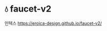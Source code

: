 <h1>&#128167; faucet-v2</h1>
<p>인텍스 <a href="https://eroica-design.github.io/faucet-v1/">https://eroica-design.github.io/faucet-v2/</p>
